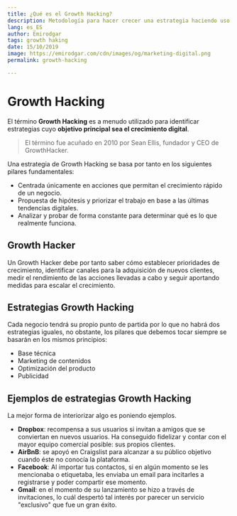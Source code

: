 ```yaml
---
title: ¿Qué es el Growth Hacking?
description: Metodología para hacer crecer una estrategia haciendo uso de nuevas tecnologías y herramientas digitales
lang: es_ES
author: Emirodgar
tags: growth haking
date: 15/10/2019
image: https://emirodgar.com/cdn/images/og/marketing-digital.png
permalink: growth-hacking

---
```

# Growth Hacking 

El término **Growth Hacking** es a menudo utilizado para identificar estrategias cuyo **objetivo principal sea el crecimiento digital**.

> El término fue acuñado en 2010 por Sean Ellis, fundador y CEO de GrowthHacker.

Una estrategia de Growth Hacking se basa por tanto en los siguientes pilares fundamentales:

-   Centrada únicamente en acciones que permitan el crecimiento rápido de un negocio.
-   Propuesta de hipótesis y priorizar el trabajo en base a las últimas tendencias digitales.
-   Analizar y probar de forma constante para determinar qué es lo que realmente funciona.

## Growth Hacker

Un Growth Hacker debe por tanto saber cómo establecer prioridades de crecimiento, identificar canales para la adquisición de nuevos clientes, medir el rendimiento de las acciones llevadas a cabo y seguir aportando medidas para escalar el crecimiento.

## Estrategias Growth Hacking 

Cada negocio tendrá su propio punto de partida por lo que no habrá dos estrategias iguales, no obstante, los pilares que debemos tocar siempre se basarán en los mismos principios:

-  Base técnica 
-  Marketing de contenidos
-  Optimización del producto
-  Publicidad

## Ejemplos de estrategias Growth Hacking 

La mejor forma de interiorizar algo es poniendo ejemplos. 

-   **Dropbox**: recompensa a sus usuarios si invitan a amigos que se conviertan en nuevos usuarios. Ha conseguido fidelizar y contar con el mayor equipo comercial posible: sus propios clientes.
-   **AirBnB**: se apoyó en Craigslist para alcanzar a su público objetivo cuando éste no conocía la plataforma.
- **Facebook**: Al importar tus contactos, si en algún momento se les mencionaba o etiquetaba, les enviaba un email para incitarles a registrarse y poder compartir ese momento.
- **Gmail**: en el momento de su lanzamiento se hizo a través de invitaciones, lo cuál despertó tal interés por parecer un servicio "exclusivo" que fue un gran éxito.
<!--stackedit_data:
eyJoaXN0b3J5IjpbMzUzNjUyMDQ2LDE0OTQ1ODgyMjksLTE1Nj
UwMDg0OTcsMjAyMDQ5NjYxOF19
-->